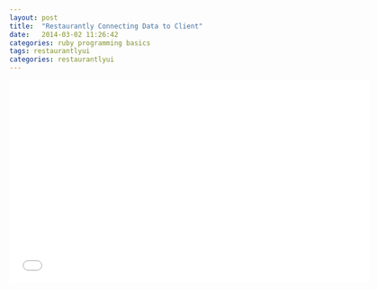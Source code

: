 ```yaml
---
layout: post
title:  "Restaurantly Connecting Data to Client"
date:   2014-03-02 11:26:42
categories: ruby programming basics
tags: restaurantlyui
categories: restaurantlyui
---
```



<iframe width="640" height="360" src="//www.youtube.com/embed/1dvkowXmiio?vq=hd1080" frameborder="0" allowfullscreen></iframe>
